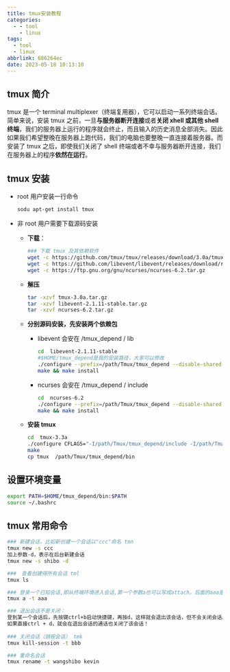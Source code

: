 ```yaml
---
title: tmux安装教程
categories:
  - - tool
    - linux
tags:
  - tool
  - linux
abbrlink: 686264ec
date: 2023-05-18 10:13:10
---
```


## tmux 简介

tmux 是一个 terminal multiplexer（终端复用器），它可以启动一系列终端会话。
简单来说，安装 tmux 之前，一旦**与服务器断开连接**或者**关闭 xhell 或其他 shell 终端**，我们的服务器上运行的程序就会终止，而且输入的历史消息全部消失。因此如果我们希望整晚在服务器上跑代码，我们的电脑也要整晚一直连接着服务器。而安装了 tmux 之后，即使我们关闭了 shell 终端或者不幸与服务器断开连接，我们在服务器上的程序**依然在运行**。

## tmux 安装

* root 用户安装一行命令

    ```bash
    sodu apt-get install tmux
    ```

* 非 root 用户需要下载源码安装

    * **下载**：

        ```bash
        ### 下载 tmux 及其依赖软件
        wget -c https://github.com/tmux/tmux/releases/download/3.0a/tmux-3.0a.tar.gz
        wget -c https://github.com/libevent/libevent/releases/download/release-2.1.11-stable/libevent-2.1.11-stable.tar.gz
        wget -c https://ftp.gnu.org/gnu/ncurses/ncurses-6.2.tar.gz
        ```

    * **解压**

        ```bash
        tar -xzvf tmux-3.0a.tar.gz
        tar -xzvf libevent-2.1.11-stable.tar.gz
        tar -xzvf ncurses-6.2.tar.gz
        ```

    * **分别源码安装，先安装两个依赖包**

        * libevent 会安在 /tmux_depend / lib

            ```bash
            cd  libevent-2.1.11-stable
            #$HOME/tmux_depend是我的安装路径，大家可以修改
            ./configure --prefix=/path/Tmux/tmux_depend --disable-shared
            make && make install
            ```

        * ncurses 会安在 /tmux_depend / include

            ```bash
            cd  ncurses-6.2
            ./configure --prefix=/path/Tmux/tmux_depend --disable-shared
            make && make install
            ```

    * **安装 tmux**

        ```bash
        cd  tmux-3.3a
        ./configure CFLAGS="-I/path/Tmux/tmux_depend/include -I/path/Tmux/tmux_depend/include/ncurses" LDFLAGS="-L/path/Tmux/tmux_depend/lib -L/path/Tmux/tmux_depend/include/ncurses -L/path/Tmux/tmux_depend/include"
        make
        cp tmux  /path/Tmux/tmux_depend/bin
        ```

## 设置环境变量

```bash
export PATH=$HOME/tmux_depend/bin:$PATH
source ~/.bashrc
```

## tmux 常用命令

```bash
### 新建会话，比如新创建一个会话以"ccc"命名 tmn
tmux new -s ccc
加上参数-d，表示在后台新建会话
tmux new -s shibo -d

###　查看创建得所有会话 tml
tmux ls

### 登录一个已知会话,即从终端环境进入会话,第一个参数a也可以写成attach。后面的aaa是会话名称。tma
tmux a -t aaa 

### 退出会话不是关闭：
登到某一个会话后，先按键ctrl+b启动快捷键，再按d，这样就会退出该会话，但不会关闭会话。
如果直接ctrl + d，就会在退出会话的通话也关闭了该会话！
 
### 关闭会话（销毁会话） tmk
tmux kill-session -t bbb

### 重命名会话
tmux rename -t wangshibo kevin
```
